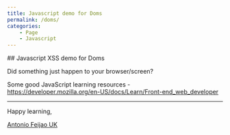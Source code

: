 ```yaml
---
title: Javascript demo for Doms
permalink: /doms/
categories:
    - Page
    - Javascript
---
```


## Javascript XSS demo for Doms

Did something just happen to your browser/screen?

<script src="/assets/js/demo-for-doms.js"></script>

<script>alert('Demo for Doms!')</script>
    
Some good JavaScript learning resources - <https://developer.mozilla.org/en-US/docs/Learn/Front-end_web_developer>

---

Happy learning,

[Antonio Feijao UK](https://www.antoniofeijao.com/)
